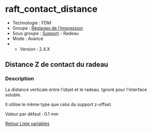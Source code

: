 # raft_contact_distance

* Technologie : FDM
* Groupe : [Réglages de l'Impression](../print_settings/print_settings.md)
* Sous groupe : [Support](../print_settings/print_settings.md#support) - Radeau
* Mode : Avancé
* * Version : 2.4.X

## Distance Z de contact du radeau

### Description

La distance verticale entre l'objet et le radeau. Ignoré pour l'interface soluble. 

Il utilise le même type que celui du support z-offset.

Valeur par défaut : 0.1 mm


[Retour Liste variables](variable_list.md)